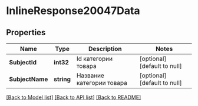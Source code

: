 # InlineResponse20047Data

## Properties
Name | Type | Description | Notes
------------ | ------------- | ------------- | -------------
**SubjectId** | **int32** | Id категории товара | [optional] [default to null]
**SubjectName** | **string** | Название категории товара | [optional] [default to null]

[[Back to Model list]](../README.md#documentation-for-models) [[Back to API list]](../README.md#documentation-for-api-endpoints) [[Back to README]](../README.md)

